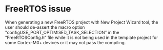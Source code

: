 # FreeRTOS issue 

When generating a new FreeRTOS project with New Project Wizard tool, the user should de-assert the macro option "configUSE\_PORT\_OPTIMISED\_TASK\_SELECTION” in the “FreeRTOSConfig.h” file while it is not being used in the template project for some Cortex-M0+ devices or it may not pass the compiling.



